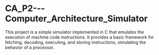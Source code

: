 # CA_P2---Computer_Architecture_Simulator
This project is a simple simulator implemented in C that emulates the execution of machine code instructions. It provides a basic framework for fetching, decoding, executing, and storing instructions, simulating the behavior of a processor.

